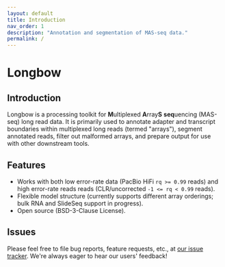 ```yaml
---
layout: default
title: Introduction
nav_order: 1
description: "Annotation and segmentation of MAS-seq data."
permalink: /
---
```


# Longbow

## Introduction

Longbow is a processing toolkit for **M**ultiplexed **A**rray**S** **seq**uencing (MAS-seq) long read data. It is primarily used to annotate adapter and transcript boundaries within multiplexed long reads (termed "arrays"), segment annotated reads, filter out malformed arrays, and prepare output for use with other downstream tools. 

## Features

 * Works with both low error-rate data (PacBio HiFi `rq >= 0.99` reads) and high error-rate reads reads (CLR/uncorrected `-1 <= rq < 0.99` reads).
 * Flexible model structure (currently supports different array orderings; bulk RNA and SlideSeq support in progress).
 * Open source (BSD-3-Clause License).

## Issues

Please feel free to file bug reports, feature requests, etc., at [our issue tracker](https://github.com/broadinstitute/longbow/issues). We're always eager to hear our users' feedback!